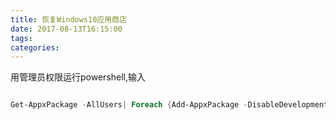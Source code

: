 ```yaml
---
title: 恢复Windows10应用商店
date: 2017-08-13T16:15:00
tags:
categories:
---
```


用管理员权限运行powershell,输入

```powershell
Get-AppxPackage -AllUsers| Foreach {Add-AppxPackage -DisableDevelopmentMode -Register "$($_.InstallLocation)\AppXManifest.xml"}
```
    